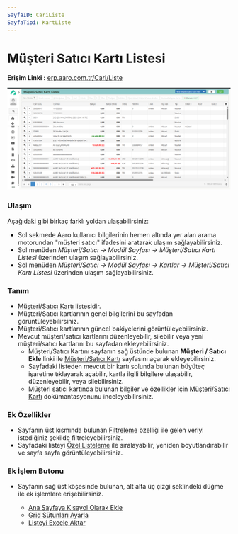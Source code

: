 ```yaml
---
SayfaID: CariListe
SayfaTipi: KartListe
---
```


# Müşteri Satıcı Kartı Listesi

**Erişim Linki :** [erp.aaro.com.tr/Cari/Liste](https://erp.aaro.com.tr/Cari/Liste)

![Müşteri Satıcı listesi](liste.png "Müşteri Satıcı listesi")
### Ulaşım

Aşağıdaki gibi birkaç farklı yoldan ulaşabilirsiniz:

- Sol sekmede Aaro kullanıcı bilgilerinin hemen altında yer alan arama motorundan "müşteri satıcı" ifadesini aratarak ulaşım sağlayabilirsiniz.
- Sol menüden *Müşteri/Satıcı -> Modül Sayfası -> Müşteri/Satıcı Kartı Listesi* üzerinden ulaşım sağlayabilirsiniz. 
- Sol menüden *Müşteri/Satıcı -> Modül Sayfası -> Kartlar -> Müşteri/Satıcı Kartı Listesi* üzerinden ulaşım sağlayabilirsiniz. 

### Tanım 


- [Müşteri/Satıcı Kartı](../MusteriSatici/MusteriSaticiKarti.md) listesidir.
- Müşteri/Satıcı kartlarının genel bilgilerini bu sayfadan görüntüleyebilirsiniz.
- Müşteri/Satıcı kartlarının güncel bakiyelerini görüntüleyebilirsiniz.
- Mevcut müşteri/satıcı kartlarını düzenleyebilir, silebilir veya yeni müşteri/satıcı kartlarını bu sayfadan ekleyebilirsiniz. 
    - Müşteri/Satıcı Kartını sayfanın sağ üstünde bulunan **Müşteri / Satıcı Ekle** linki ile [Müşteri/Satıcı Kartı](../MusteriSatici/MusteriSaticiKarti.md) sayfasını açarak ekleyebilirsiniz.
    - Sayfadaki listeden mevcut bir kartı solunda bulunan büyüteç işaretine tıklayarak açabilir, kartla ilgili bilgilere ulaşabilir, düzenleyebilir, veya silebilirsiniz.
    - Müşteri satıcı kartında bulunan bilgiler ve özellikler için [Müşteri/Satıcı Kartı](../MusteriSatici/MusteriSaticiKarti.md) dokümantasyonunu inceleyebilirsiniz.
 

### Ek Özellikler 

- Sayfanın üst kısmında bulunan [Filtreleme](../TemelOzellikler/SayfaKisitlari.md) özelliği ile gelen veriyi istediğiniz şekilde filtreleyebilirsiniz.
- Sayfadaki listeyi [Özel Listeleme](../TemelOzellikler/ListeNesnesi.md) ile sıralayabilir, yeniden boyutlandırabilir ve sayfa sayfa görüntüleyebilirsiniz.

### Ek İşlem Butonu

- Sayfanın sağ üst köşesinde bulunan, alt alta üç çizgi şeklindeki düğme ile ek işlemlere erişebilirsiniz.








    - [Ana Sayfaya Kısayol Olarak Ekle](../TemelOzellikler/KisaYollaraEkleme.md)
    - [Grid Sütunları Ayarla](../TemelOzellikler/GridSutunAyarlari.md)
    - [Listeyi Excele Aktar](../TemelOzellikler/ListeyiExceleAktar.md)
